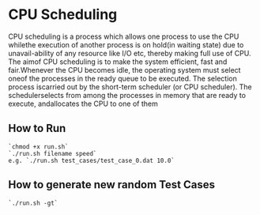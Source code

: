 # CPU Scheduling
CPU scheduling is a process which allows one process to use the CPU whilethe execution of another process is on hold(in waiting state) due to unavail-ability of any resource like I/O etc, thereby making full use of CPU. The aimof CPU scheduling is to make the system efficient, fast and fair.Whenever the CPU becomes idle, the operating system must select oneof the processes in the ready queue to be executed.  The selection process iscarried out by the short-term scheduler (or CPU scheduler).  The schedulerselects from among the processes in memory that are ready to execute, andallocates the CPU to one of them

## How to Run
    `chmod +x run.sh`
    `./run.sh filename speed`
    e.g. `./run.sh test_cases/test_case_0.dat 10.0`

## How to generate new random Test Cases
    `./run.sh -gt`